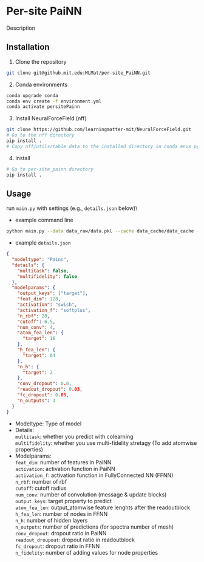 # Per-site PaiNN

Description

## Installation

1. Clone the repository

```bash
git clone git@github.mit.edu:MLMat/per-site_PaiNN.git
```

2. Conda environments

```bash
conda upgrade conda
conda env create -f environment.yml
conda activate persitePainn
```

3. Install NeuralForceField (nff)

```bash
git clone https://github.com/learningmatter-mit/NeuralForceField.git
# Go to the nff directory
pip install .
# Copy nff/utils/table_data to the installed directory in conda envs python packages
```

4. Install

```bash
# Go to per-site_painn directory
pip install .
```

## Usage

run `main.py` with settings (e.g., `details.json` below)\

- example command line

```bash
python main.py --data data_raw/data.pkl --cache data_cache/data_cache --details details.json --savedir results
```

- example `details.json`

```json
{
  "modeltype": "Painn",
  "details": {
    "multitask": false,
    "multifidelity": false
  },
  "modelparams": {
    "output_keys": ["target"],
    "feat_dim": 128,
    "activation": "swish",
    "activation_f": "softplus",
    "n_rbf": 20,
    "cutoff": 6.5,
    "num_conv": 4,
    "atom_fea_len": {
      "target": 16
    },
    "h_fea_len": {
      "target": 64
    },
    "n_h": {
      "target": 2
    },
    "conv_dropout": 0.0,
    "readout_dropout": 0.03,
    "fc_dropout": 0.05,
    "n_outputs": 3
  }
}
```

- Modeltype: Type of model
- Details: \
  `multitask`: whether you predict with colearning\
  `multifidelity`: whether you use multi-fidelity stretagy (To add atomwise properties)
- Modelparams:\
  `feat_dim`: number of features in PaiNN\
  `activation`: activation function in PaiNN\
  `activation_f`: activation function in FullyConnected NN (FFNN)\
  `n_rbf`: number of rbf\
  `cutoff`: cutoff radius\
  `num_conv`: number of convolution (message & update blocks)\
  `output_keys`: target property to predict\
  `atom_fea_len`: output_atomwise feature lenghts after the readoutblock\
  `h_fea_len`: number of nodes in FFNN\
  `n_h`: number of hidden layers\
  `n_outputs`: number of predictions (for spectra number of mesh)\
  `conv_dropout`: dropout ratio in PaiNN\
  `readout_droupout`: dropout ratio in readoutblock\
  `fc_dropout`: dropout ratio in FFNN\
  `n_fidelity`: number of adding values for node properties
